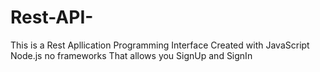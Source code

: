 # Rest-API-
This is a Rest Apllication Programming Interface Created with JavaScript Node.js no frameworks That allows you SignUp and SignIn
